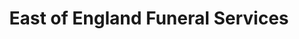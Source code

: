 ---
title: "East of England Funeral Services"
url: /colchester/east-of-england-funeral-services/
shop: vacant
---